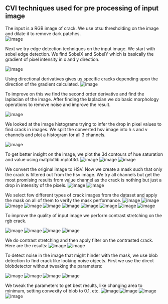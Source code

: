 ## CVI techniques used for pre processing of input image
The input is a RGB image of crack. We use otsu thresholding on the image and dilate it to remove dark patches.                                                                                                                                                 
![image](https://user-images.githubusercontent.com/84932711/128039575-d85d6045-7bd2-4c7d-849c-67e021e56688.png) 



Next we try edge detection techniques on the input image. We start with sobel edge detection. We find SobelX and SobelY which is basically the gradient of pixel intensity in x and y direction.

![image](https://user-images.githubusercontent.com/84932711/128039822-48976b8a-35e2-4eb5-9214-1967324e581d.png) 


Using directional derivatives gives us specific cracks depending upon the direction of the gradient calculated. 
![image](https://user-images.githubusercontent.com/84932711/128040706-cd21f201-39a8-4be1-9511-517df6abdc63.png)



To improve on this we find the second order derivative and find the laplacian of the image. After finding the laplacian we do basic morphology operations to remove noise and improve the result. 


![image](https://user-images.githubusercontent.com/84932711/128040184-a6059c26-435c-453c-ae01-764515dfa429.png) 


We looked at the image histograms trying to infer the drop in pixel values to find crack in images. We split the converted hsv image into h s and v channels and plot a histogram for all 3 channels. 


![image](https://user-images.githubusercontent.com/84932711/128040437-6b9fc32c-5b71-4b24-bcb5-f801d2f3c9c0.png) 



To get better insight on the image, we plot the 3d contours of hue saturation and value using matplotlib.mplot3d. 
![image](https://user-images.githubusercontent.com/84932711/128040621-acfec8a3-5823-4860-b9d3-7cb4d2fa2cb2.png)
![image](https://user-images.githubusercontent.com/84932711/128040645-1e6dda93-9761-4abb-9cf2-5451aa8ea11c.png)
![image](https://user-images.githubusercontent.com/84932711/128040654-6442cad8-ac90-4c92-95fe-09cf2a992098.png)


We convert the original image to HSV. Now we create a mask such that only the crack is filtered out from the hsv image. We try all channels but get the most promising results from value channel as the crack is nothing but just a drop in intensity of the pixels. 
![image](https://user-images.githubusercontent.com/84932711/128045965-9edf096a-4d71-4105-8017-57388a6ad32a.png)
![image](https://user-images.githubusercontent.com/84932711/128045978-d71e2d43-b532-4249-883e-9d933c4818b3.png)


We select few different types of crack images from the dataset and apply the mask on all of them to verify the mask performance.
![image](https://user-images.githubusercontent.com/84932711/128046171-aa716d82-7b08-48d2-a097-71c173b678d8.png)
![image](https://user-images.githubusercontent.com/84932711/128046239-af021ce2-a669-4988-ac98-c1bc9e9a97d8.png)
![image](https://user-images.githubusercontent.com/84932711/128046302-4be7572e-3f3c-426d-9c3b-6702447a6707.png)
![image](https://user-images.githubusercontent.com/84932711/128046311-e2ac5b5b-4d2a-4249-b796-4bacdd725c3f.png)
![image](https://user-images.githubusercontent.com/84932711/128046317-e7ae37ef-cc2a-4ef1-994b-4cce53fdbaac.png)
![image](https://user-images.githubusercontent.com/84932711/128046329-24da59ab-ac52-42a5-aeb8-fc0d9db1e8d7.png)
![image](https://user-images.githubusercontent.com/84932711/128046344-a978ffb3-2072-49b3-bf29-947f20f7c1e9.png)
![image](https://user-images.githubusercontent.com/84932711/128046368-5d136639-73f9-44ca-8873-d16139241058.png)
![image](https://user-images.githubusercontent.com/84932711/128046381-ae3449f8-66c4-457b-bb9b-07bfb22768f8.png)
![image](https://user-images.githubusercontent.com/84932711/128046455-7b1f8e7a-0672-4963-a506-fedb367ad8b5.png)



To improve the quality of input image we perform contrast stretching on the rgb crack.


![image](https://user-images.githubusercontent.com/84932711/128046672-7e7d44d1-4d63-4ab8-974a-8f268fe73336.png)
![image](https://user-images.githubusercontent.com/84932711/128047825-584658ed-633c-40a9-90c8-c9604d6dab7a.png)
![image](https://user-images.githubusercontent.com/84932711/128047665-85c5ee77-1512-4148-857d-7bb2b4799b39.png)
![image](https://user-images.githubusercontent.com/84932711/128047671-7cf2c91d-bf59-484c-bedb-735708578de7.png)





We do contrast stretching and then apply filter on the contrasted crack. Here are the results:
![image](https://user-images.githubusercontent.com/84932711/128046873-6432cd94-dcd6-4389-ac6e-bbe6f60ba4fb.png)
![image](https://user-images.githubusercontent.com/84932711/128046888-e9161c47-7584-4e30-9224-3a5d2dd2d537.png)



To detect noise in the image that might hinder with the mask, we use blob detection to find crack like looking noise objects. First we use the direct blobdetector without tweaking the parameters:


![image](https://user-images.githubusercontent.com/84932711/128047140-04d5defd-b6a2-4cdf-9586-7523f6f65382.png)
![image](https://user-images.githubusercontent.com/84932711/128047154-2dcc5669-d31c-4251-a915-7e95faf8ec68.png)
![image](https://user-images.githubusercontent.com/84932711/128047169-acea76bf-bb63-49d3-aa0c-596c867e9f5d.png)
![image](https://user-images.githubusercontent.com/84932711/128047123-f86b4c44-5dcd-4793-9fe4-afc9df2534d2.png)


We tweak the parameters to get best results, like changing area to minimum, setting convexity of blob to 0.1, etc. 
![image](https://user-images.githubusercontent.com/84932711/128047379-21ce22e5-f65b-40a9-8942-33f17b1259d9.png)
![image](https://user-images.githubusercontent.com/84932711/128047435-ea7374e8-4a99-4886-8d82-1751c6a913a1.png)
![image](https://user-images.githubusercontent.com/84932711/128047447-908c0d81-b5f8-4b04-86a7-05bd0f4dd4f3.png)
![image](https://user-images.githubusercontent.com/84932711/128047455-6c4b4e15-cd79-4c6a-bc39-29a7bd05d1cd.png)

